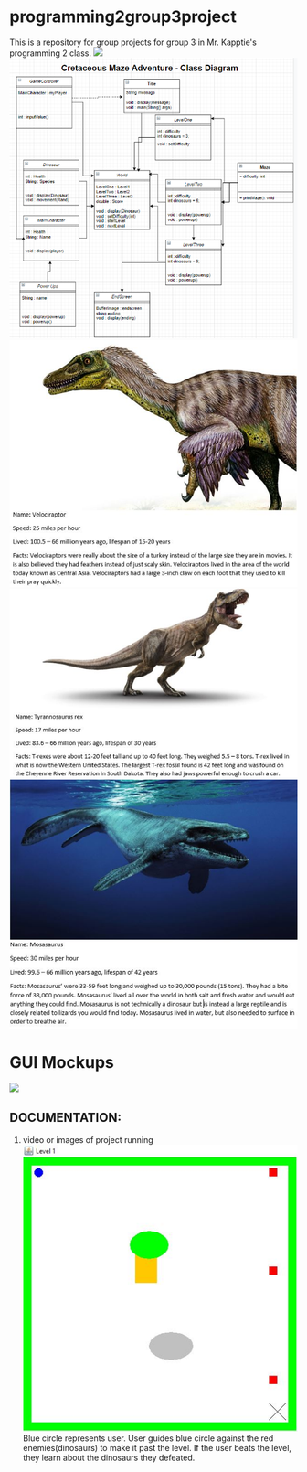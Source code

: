 # programming2group3project
This is a repository for group projects for group 3 in Mr. Kapptie's programming 2 class.
![](logo/repositorypic.PNG)
![](logo/groupprojectdiagram1.PNG)
![](logo/projectimage.JPG)
![](logo/projectimage2.JPG)
![](logo/projectimage3.JPG)

# GUI Mockups
![](https://github.com/jonathanwidmer/programmingroupproject/blob/main/Exports/MainMenuMainMenu.png?raw=true)

## DOCUMENTATION:
1. video or images of project running
![](logo/levelone.JPG)
Blue circle represents user. User guides blue circle against the red enemies(dinosaurs) to make it past the level.
If the user beats the level, they learn about the dinosaurs they defeated.
